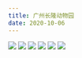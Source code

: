 ```yaml
---
title: 广州长隆动物园
date: 2020-10-06
---
```

![](https://p6-juejin.byteimg.com/tos-cn-i-k3u1fbpfcp/8ed30c32fe4d4f67a5dcf2b28750925c~tplv-k3u1fbpfcp-watermark.image)
![](https://p3-juejin.byteimg.com/tos-cn-i-k3u1fbpfcp/8956273ed1054d05a99992eb61d165ae~tplv-k3u1fbpfcp-watermark.image)
![](https://p1-juejin.byteimg.com/tos-cn-i-k3u1fbpfcp/32db907840094065afdd9a0e7506e379~tplv-k3u1fbpfcp-watermark.image)
![](https://p9-juejin.byteimg.com/tos-cn-i-k3u1fbpfcp/2e616315fd8a41c8b19e7b4d773e73fd~tplv-k3u1fbpfcp-watermark.image)
![](https://p6-juejin.byteimg.com/tos-cn-i-k3u1fbpfcp/eee65f4dd8a048d9ad1fbc13c80cf675~tplv-k3u1fbpfcp-watermark.image)
![](https://p6-juejin.byteimg.com/tos-cn-i-k3u1fbpfcp/405bdd9ded0b4ef499a8193388e356d2~tplv-k3u1fbpfcp-watermark.image)
